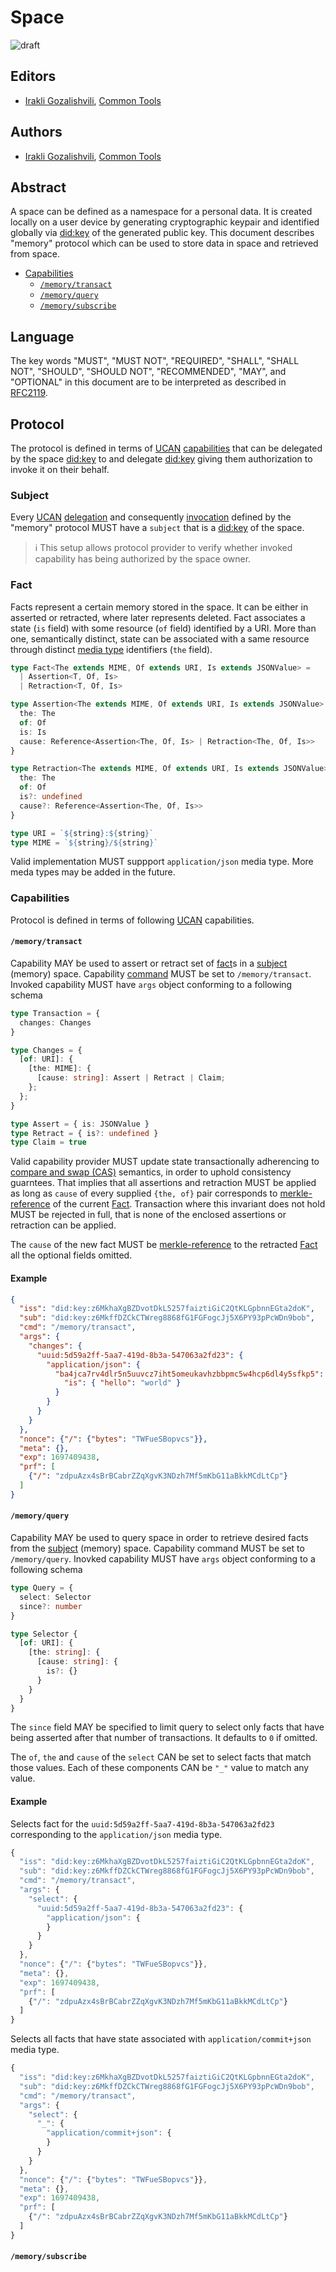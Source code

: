 # Space

![draft](https://img.shields.io/badge/status-draft-yellow.svg?style=flat-square)

## Editors

- [Irakli Gozalishvili], [Common Tools]

## Authors

- [Irakli Gozalishvili], [Common Tools]

## Abstract

A space can be defined as a namespace for a personal data. It is created locally on a user device by generating cryptographic keypair and identified globally via [did:key] of the generated public key. This document describes "memory" protocol which can be used to store data in space and retrieved from space.

- [Capabilities](#capabilities)
  - [`/memory/transact`](#memoryttransact)
  - [`/memory/query`](#memoryquery)
  - [`/memory/subscribe`](#memorysubscribe)

## Language

The key words "MUST", "MUST NOT", "REQUIRED", "SHALL", "SHALL NOT", "SHOULD", "SHOULD NOT", "RECOMMENDED", "MAY", and "OPTIONAL" in this document are to be interpreted as described in [RFC2119](https://datatracker.ietf.org/doc/html/rfc2119).

## Protocol

The protocol is defined in terms of [UCAN] [capabilities](capability) that can be delegated by the space [did:key] to and delegate [did:key] giving them authorization to invoke it on their behalf.

### Subject

Every [UCAN] [delegation] and consequently [invocation] defined by the "memory" protocol MUST have a `subject` that is a [did:key] of the space.

> ℹ️ This setup allows protocol provider to verify whether invoked capability has being authorized by the space owner.

### Fact

Facts represent a certain memory stored in the space. It can be either in asserted or retracted, where later represents deleted. Fact associates a state (`is` field) with some resource (`of` field) identified by a URI. More than one, semantically distinct, state can be associated with a same resource through distinct [media type] identifiers (`the` field).

```ts
type Fact<The extends MIME, Of extends URI, Is extends JSONValue> =
  | Assertion<T, Of, Is>
  | Retraction<T, Of, Is>

type Assertion<The extends MIME, Of extends URI, Is extends JSONValue> = {
  the: The
  of: Of
  is: Is
  cause: Reference<Assertion<The, Of, Is> | Retraction<The, Of, Is>>
}

type Retraction<The extends MIME, Of extends URI, Is extends JSONValue> = {
  the: The
  of: Of
  is?: undefined
  cause?: Reference<Assertion<The, Of, Is>>
}

type URI = `${string}:${string}`
type MIME = `${string}/${string}`
```

Valid implementation MUST suppport `application/json` media type. More meda types may be added in the future.

### Capabilities

Protocol is defined in terms of following [UCAN] capabilities.

#### `/memory/transact`

Capability MAY be used to assert or retract set of [fact]s in a [subject] (memory) space. Capability [command] MUST be set to `/memory/transact`. Invoked capability MUST have `args` object conforming to a following schema

```ts
type Transaction = {
  changes: Changes
}

type Changes = {
  [of: URI]: {
    [the: MIME]: {
      [cause: string]: Assert | Retract | Claim;
    };
  };
}

type Assert = { is: JSONValue }
type Retract = { is?: undefined }
type Claim = true
```

Valid capability provider MUST update state transactionally adherencing to [compare and swap (CAS)][CAS] semantics, in order to uphold consistency guarntees. That implies that all assertions and retraction MUST be applied as long as `cause` of every supplied `{the, of}` pair corresponds to [merkle-reference] of the current [Fact]. Transaction where this invariant does not hold MUST be rejected in full, that is none of the enclosed assertions or retraction can be applied.

The `cause` of the new fact MUST be [merkle-reference] to the retracted [Fact] all the optional fields omitted.

#### Example

```json
{
  "iss": "did:key:z6MkhaXgBZDvotDkL5257faiztiGiC2QtKLGpbnnEGta2doK",
  "sub": "did:key:z6MkffDZCkCTWreg8868fG1FGFogcJj5X6PY93pPcWDn9bob",
  "cmd": "/memory/transact",
  "args": {
    "changes": {
      "uuid:5d59a2ff-5aa7-419d-8b3a-547063a2fd23": {
        "application/json": {
          "ba4jca7rv4dlr5n5uuvcz7iht5omeukavhzbbpmc5w4hcp6dl4y5sfkp5": {
            "is": { "hello": "world" }
          }
        }
      }
    }
  },
  "nonce": {"/": {"bytes": "TWFueSBopvcs"}},
  "meta": {},
  "exp": 1697409438,
  "prf": [
    {"/": "zdpuAzx4sBrBCabrZZqXgvK3NDzh7Mf5mKbG11aBkkMCdLtCp"}
  ]
}
```

#### `/memory/query`

Capability MAY be used to query space in order to retrieve desired facts from the [subject] (memory) space. Capability command MUST be set to `/memory/query`. Inovked capability MUST have `args` object conforming to a following schema

```ts
type Query = {
  select: Selector
  since?: number
}

type Selector {
  [of: URI]: {
    [the: string]: {
      [cause: string]: {
        is?: {}
      }
    }
  }
}
```

The `since` field MAY be specified to limit query to select only facts that have being asserted after that number of transactions. It defaults to `0` if omitted.

The `of`, `the` and `cause` of the `select` CAN be set to select facts that match those values. Each of these components CAN be `"_"` value to match any value.

#### Example

Selects fact for the `uuid:5d59a2ff-5aa7-419d-8b3a-547063a2fd23` corresponding to the `application/json` media type.

```ts
{
  "iss": "did:key:z6MkhaXgBZDvotDkL5257faiztiGiC2QtKLGpbnnEGta2doK",
  "sub": "did:key:z6MkffDZCkCTWreg8868fG1FGFogcJj5X6PY93pPcWDn9bob",
  "cmd": "/memory/transact",
  "args": {
    "select": {
      "uuid:5d59a2ff-5aa7-419d-8b3a-547063a2fd23": {
        "application/json": {
        }
      }
    }
  },
  "nonce": {"/": {"bytes": "TWFueSBopvcs"}},
  "meta": {},
  "exp": 1697409438,
  "prf": [
    {"/": "zdpuAzx4sBrBCabrZZqXgvK3NDzh7Mf5mKbG11aBkkMCdLtCp"}
  ]
}
```

Selects all facts that have state associated with `application/commit+json` media type.

```ts
{
  "iss": "did:key:z6MkhaXgBZDvotDkL5257faiztiGiC2QtKLGpbnnEGta2doK",
  "sub": "did:key:z6MkffDZCkCTWreg8868fG1FGFogcJj5X6PY93pPcWDn9bob",
  "cmd": "/memory/transact",
  "args": {
    "select": {
      "_": {
        "application/commit+json": {
        }
      }
    }
  },
  "nonce": {"/": {"bytes": "TWFueSBopvcs"}},
  "meta": {},
  "exp": 1697409438,
  "prf": [
    {"/": "zdpuAzx4sBrBCabrZZqXgvK3NDzh7Mf5mKbG11aBkkMCdLtCp"}
  ]
}
```

#### `/memory/subscribe`

[Common Tools]: https://common.tools/
[Irakli Gozalishvili]: https://github.com/gozala
[did:key]:https://w3c-ccg.github.io/did-key-spec/
[UCAN]:https://github.com/ucan-wg/spec
[capability]:https://github.com/ucan-wg/spec?tab=readme-ov-file#capability
[delegation]:https://github.com/ucan-wg/delegation
[invocation]:https://github.com/ucan-wg/invocation
[JSON]:https://www.json.org/json-en.html
[media type]:https://www.iana.org/assignments/media-types/media-types.xhtml
[subject]:#subject
[fact]:#fact
[command]:https://github.com/ucan-wg/spec?tab=readme-ov-file#command
[CAS]:https://en.wikipedia.org/wiki/Compare-and-swap
[merkle-reference]:https://github.com/Gozala/merkle-reference/blob/main/docs/spec.md

